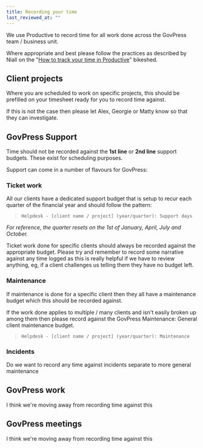 ```yaml
---
title: Recording your time
last_reviewed_at: ""
---
```

We use Productive to record time for all work done across the GovPress team / business unit.

Where appropriate and best please follow the practices as described by Niall on the "[How to track your time in Productive](https://bikeshed.dxw.com/2023/02/15/how-to-track-your-time-in-productive/)" bikeshed.

## Client projects

Where you are scheduled to work on specific projects, this should be prefilled on your timesheet ready for you to record time against.

If this is not the case then please let Alex, Georgie or Matty know so that they can investigate.

## GovPress Support

Time should not be recorded against the **1st line** or **2nd line** support budgets. These exist for scheduling purposes. 

Support can come in a number of flavours for GovPress:

### Ticket work

All our clients have a dedicated support budget that is setup to recur each quarter of the financial year and should follow the pattern:

> `Helpdesk - [client name / project] (year/quarter): Support days`

_For reference, the quarter resets on the 1st of January, April, July and October._

Ticket work done for specific clients should always be recorded against the appropriate budget. Please try and remember to record some narrative against any time logged as this is really helpful if we have to review anything, eg, if a client challenges us telling them they have no budget left.

### Maintenance

If maintenance is done for a specific client then they all have a maintenance budget which this should be recorded against.

If the work done applies to multiple / many clients and isn't easily broken up among them then please record against the GovPress Maintenance: General client maintenance budget.

> `Helpdesk - [client name / project] (year/quarter): Maintenance `

### Incidents

Do we want to record any time against incidents separate to more general maintenance

## GovPress work

I think we're moving away from recording time against this

## GovPress meetings

I think we're moving away from recording time against this